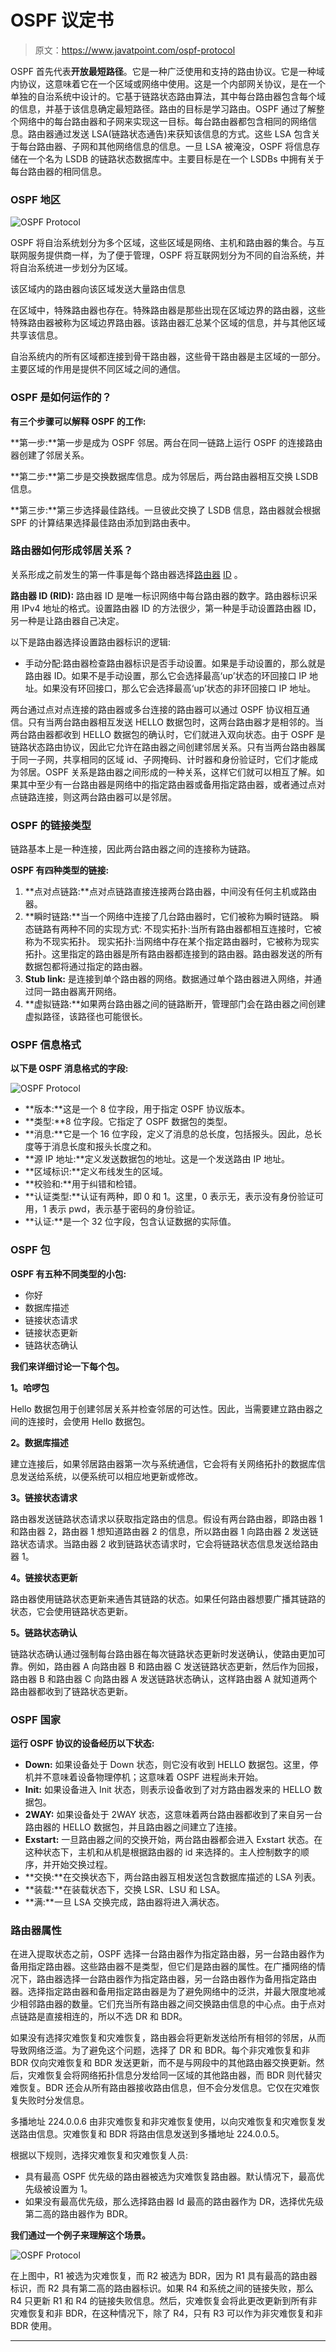 # OSPF 议定书

> 原文：<https://www.javatpoint.com/ospf-protocol>

OSPF 首先代表**开放最短路径**。它是一种广泛使用和支持的路由协议。它是一种域内协议，这意味着它在一个区域或网络中使用。这是一个内部网关协议，是在一个单独的自治系统中设计的。它基于链路状态路由算法，其中每台路由器包含每个域的信息，并基于该信息确定最短路径。路由的目标是学习路由。OSPF 通过了解整个网络中的每台路由器和子网来实现这一目标。每台路由器都包含相同的网络信息。路由器通过发送 LSA(链路状态通告)来获知该信息的方式。这些 LSA 包含关于每台路由器、子网和其他网络信息的信息。一旦 LSA 被淹没，OSPF 将信息存储在一个名为 LSDB 的链路状态数据库中。主要目标是在一个 LSDBs 中拥有关于每台路由器的相同信息。

### OSPF 地区

![OSPF Protocol](img/08e2371bafe35dd2d1ae6939e3e990c9.png)

OSPF 将自治系统划分为多个区域，这些区域是网络、主机和路由器的集合。与互联网服务提供商一样，为了便于管理，OSPF 将互联网划分为不同的自治系统，并将自治系统进一步划分为区域。

该区域内的路由器向该区域发送大量路由信息

在区域中，特殊路由器也存在。特殊路由器是那些出现在区域边界的路由器，这些特殊路由器被称为区域边界路由器。该路由器汇总某个区域的信息，并与其他区域共享该信息。

自治系统内的所有区域都连接到骨干路由器，这些骨干路由器是主区域的一部分。主要区域的作用是提供不同区域之间的通信。

### OSPF 是如何运作的？

**有三个步骤可以解释 OSPF 的工作:**

**第一步:**第一步是成为 OSPF 邻居。两台在同一链路上运行 OSPF 的连接路由器创建了邻居关系。

**第二步:**第二步是交换数据库信息。成为邻居后，两台路由器相互交换 LSDB 信息。

**第三步:**第三步选择最佳路线。一旦彼此交换了 LSDB 信息，路由器就会根据 SPF 的计算结果选择最佳路由添加到路由表中。

### 路由器如何形成邻居关系？

关系形成之前发生的第一件事是每个路由器选择[路由器](https://www.javatpoint.com/router) [ID](https://www.javatpoint.com/id) 。

**路由器 ID (RID):** 路由器 ID 是唯一标识网络中每台路由器的数字。路由器标识采用 IPv4 地址的格式。设置路由器 ID 的方法很少，第一种是手动设置路由器 ID，另一种是让路由器自己决定。

以下是路由器选择设置路由器标识的逻辑:

*   手动分配:路由器检查路由器标识是否手动设置。如果是手动设置的，那么就是路由器 ID。如果不是手动设置，那么它会选择最高‘up’状态的环回接口 IP 地址。如果没有环回接口，那么它会选择最高‘up’状态的非环回接口 IP 地址。

两台通过点对点连接的路由器或多台连接的路由器可以通过 OSPF 协议相互通信。只有当两台路由器相互发送 HELLO 数据包时，这两台路由器才是相邻的。当两台路由器都收到 HELLO 数据包的确认时，它们就进入双向状态。由于 OSPF 是链路状态路由协议，因此它允许在路由器之间创建邻居关系。只有当两台路由器属于同一子网，共享相同的区域 id、子网掩码、计时器和身份验证时，它们才能成为邻居。OSPF 关系是路由器之间形成的一种关系，这样它们就可以相互了解。如果其中至少有一台路由器是网络中的指定路由器或备用指定路由器，或者通过点对点链路连接，则这两台路由器可以是邻居。

### OSPF 的链接类型

链路基本上是一种连接，因此两台路由器之间的连接称为链路。

**OSPF 有四种类型的链接:**

1.  **点对点链路:**点对点链路直接连接两台路由器，中间没有任何主机或路由器。
2.  **瞬时链路:**当一个网络中连接了几台路由器时，它们被称为瞬时链路。
    瞬态链路有两种不同的实现方式:
    不现实拓扑:当所有路由器都相互连接时，它被称为不现实拓扑。
    现实拓扑:当网络中存在某个指定路由器时，它被称为现实拓扑。这里指定的路由器是所有路由器都连接到的路由器。路由器发送的所有数据包都将通过指定的路由器。
3.  **Stub link:** 是连接到单个路由器的网络。数据通过单个路由器进入网络，并通过同一路由器离开网络。
4.  **虚拟链路:**如果两台路由器之间的链路断开，管理部门会在路由器之间创建虚拟路径，该路径也可能很长。

### OSPF 信息格式

**以下是 OSPF 消息格式的字段:**

![OSPF Protocol](img/0e849d1d2f28f1f458724adf20473650.png)

*   **版本:**这是一个 8 位字段，用于指定 OSPF 协议版本。
*   **类型:**8 位字段。它指定了 OSPF 数据包的类型。
*   **消息:**它是一个 16 位字段，定义了消息的总长度，包括报头。因此，总长度等于消息长度和报头长度之和。
*   **源 IP 地址:**定义发送数据包的地址。这是一个发送路由 IP 地址。
*   **区域标识:**定义布线发生的区域。
*   **校验和:**用于纠错和检错。
*   **认证类型:**认证有两种，即 0 和 1。这里，0 表示无，表示没有身份验证可用，1 表示 pwd，表示基于密码的身份验证。
*   **认证:**是一个 32 位字段，包含认证数据的实际值。

### OSPF 包

**OSPF 有五种不同类型的小包:**

*   你好
*   数据库描述
*   链接状态请求
*   链接状态更新
*   链路状态确认

**我们来详细讨论一下每个包。**

**1。哈啰包**

Hello 数据包用于创建邻居关系并检查邻居的可达性。因此，当需要建立路由器之间的连接时，会使用 Hello 数据包。

**2。数据库描述**

建立连接后，如果邻居路由器第一次与系统通信，它会将有关网络拓扑的数据库信息发送给系统，以便系统可以相应地更新或修改。

**3。链接状态请求**

路由器发送链路状态请求以获取指定路由的信息。假设有两台路由器，即路由器 1 和路由器 2，路由器 1 想知道路由器 2 的信息，所以路由器 1 向路由器 2 发送链路状态请求。当路由器 2 收到链路状态请求时，它会将链路状态信息发送给路由器 1。

**4。链接状态更新**

路由器使用链路状态更新来通告其链路的状态。如果任何路由器想要广播其链路的状态，它会使用链路状态更新。

**5。链路状态确认**

链路状态确认通过强制每台路由器在每次链路状态更新时发送确认，使路由更加可靠。例如，路由器 A 向路由器 B 和路由器 C 发送链路状态更新，然后作为回报，路由器 B 和路由器 C 向路由器 A 发送链路状态确认，这样路由器 A 就知道两个路由器都收到了链路状态更新。

### OSPF 国家

**运行 OSPF 协议的设备经历以下状态:**

*   **Down:** 如果设备处于 Down 状态，则它没有收到 HELLO 数据包。这里，停机并不意味着设备物理停机；这意味着 OSPF 进程尚未开始。
*   **Init:** 如果设备进入 Init 状态，则表示设备收到了对方路由器发来的 HELLO 数据包。
*   **2WAY:** 如果设备处于 2WAY 状态，这意味着两台路由器都收到了来自另一台路由器的 HELLO 数据包，并且路由器之间建立了连接。
*   **Exstart:** 一旦路由器之间的交换开始，两台路由器都会进入 Exstart 状态。在这种状态下，主机和从机是根据路由器的 id 来选择的。主人控制数字的顺序，并开始交换过程。
*   **交换:**在交换状态下，两台路由器互相发送包含数据库描述的 LSA 列表。
*   **装载:**在装载状态下，交换 LSR、LSU 和 LSA。
*   **满:**一旦 LSA 交换完成，路由器将进入满状态。

### 路由器属性

在进入提取状态之前，OSPF 选择一台路由器作为指定路由器，另一台路由器作为备用指定路由器。这些路由器不是类型，但它们是路由器的属性。在广播网络的情况下，路由器选择一台路由器作为指定路由器，另一台路由器作为备用指定路由器。选择指定路由器和备用指定路由器是为了避免网络中的泛洪，并最大限度地减少相邻路由器的数量。它们充当所有路由器之间交换路由信息的中心点。由于点对点链路是直接相连的，所以不选 DR 和 BDR。

如果没有选择灾难恢复和灾难恢复，路由器会将更新发送给所有相邻的邻居，从而导致网络泛滥。为了避免这个问题，选择了 DR 和 BDR。每个非灾难恢复和非 BDR 仅向灾难恢复和 BDR 发送更新，而不是与网段中的其他路由器交换更新。然后，灾难恢复会将网络拓扑信息分发给同一区域的其他路由器，而 BDR 则代替灾难恢复。BDR 还会从所有路由器接收路由信息，但不会分发信息。它仅在灾难恢复失败时分发信息。

多播地址 224.0.0.6 由非灾难恢复和非灾难恢复使用，以向灾难恢复和灾难恢复发送路由信息。灾难恢复和 BDR 将路由信息发送到多播地址 224.0.0.5。

根据以下规则，选择灾难恢复和灾难恢复人员:

*   具有最高 OSPF 优先级的路由器被选为灾难恢复路由器。默认情况下，最高优先级被设置为 1。
*   如果没有最高优先级，那么选择路由器 Id 最高的路由器作为 DR，选择优先级第二高的路由器作为 BDR。

**我们通过一个例子来理解这个场景。**

![OSPF Protocol](img/6d74514fd1389f0279b319bcfd7f64c1.png)

在上图中，R1 被选为灾难恢复，而 R2 被选为 BDR，因为 R1 具有最高的路由器标识，而 R2 具有第二高的路由器标识。如果 R4 和系统之间的链接失败，那么 R4 只更新 R1 和 R4 的链接失败信息。然后，灾难恢复会将此更改更新到所有非灾难恢复和非 BDR，在这种情况下，除了 R4，只有 R3 可以作为非灾难恢复和非 BDR 使用。

* * *